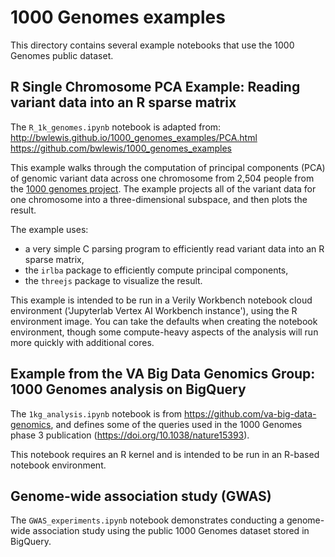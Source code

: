 
# 1000 Genomes examples

This directory contains several example notebooks that use the 1000 Genomes public dataset.

## R Single Chromosome PCA Example: Reading variant data into an R sparse matrix

The `R_1k_genomes.ipynb` notebook is adapted from:  \
http://bwlewis.github.io/1000_genomes_examples/PCA.html  \
https://github.com/bwlewis/1000_genomes_examples

This example walks through the computation of principal components (PCA) of genomic variant data
across one chromosome from 2,504 people from the [1000 genomes
project](https://www.internationalgenome.org/1000-genomes-summary/). The example projects all of the
variant data for one chromosome into a three-dimensional subspace, and then plots the result.

The example uses:

- a very simple C parsing program to efficiently read variant data into an R sparse matrix,
- the `irlba` package to efficiently compute principal components,
- the `threejs` package to visualize the result.

This example is intended to be run in a Verily Workbench notebook cloud environment ('Jupyterlab
Vertex AI Workbench instance'), using the R environment image.  You can take the defaults when
creating the notebook environment, though some compute-heavy aspects of the analysis will run more
quickly with additional cores.

## Example from the VA Big Data Genomics Group: 1000 Genomes analysis on BigQuery

The `1kg_analysis.ipynb` notebook is from https://github.com/va-big-data-genomics, and defines some
of the queries used in the 1000 Genomes phase 3 publication (https://doi.org/10.1038/nature15393).

This notebook requires an R kernel and is intended to be run in an R-based notebook environment.

## Genome-wide association study (GWAS)

The `GWAS_experiments.ipynb` notebook demonstrates conducting a genome-wide association study using the
public 1000 Genomes dataset stored in BigQuery.

